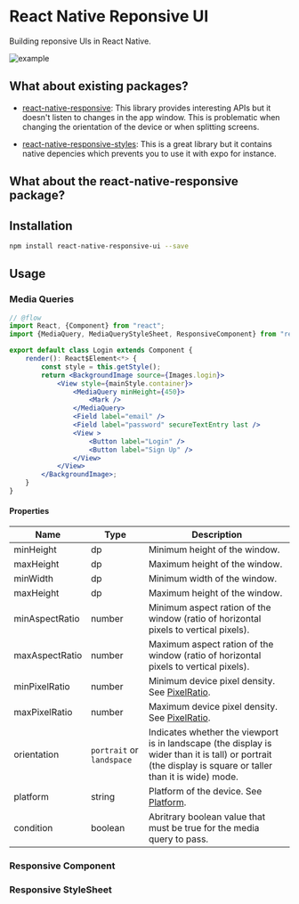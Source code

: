 # React Native Reponsive UI

Building reponsive UIs in React Native.

![example](https://firebasestorage.googleapis.com/v0/b/react-native-ui-kits.appspot.com/o/images%2Fexample.gif?alt=media&token=d80f2669-8223-437e-b5ac-4073e39cda98)

## What about existing packages?

* [react-native-responsive](https://github.com/adbayb/react-native-responsive): This library provides interesting APIs but it doesn't listen to changes in the app window.
This is problematic when changing the orientation of the device or when splitting screens.

* [react-native-responsive-styles](https://github.com/FormidableLabs/react-native-responsive-styles): This is a great library but it contains native depencies which prevents you to use it with expo for instance.
  
## What about the react-native-responsive package?

## Installation

```bash
npm install react-native-responsive-ui --save
```

## Usage

### Media Queries

```jsx
// @flow
import React, {Component} from "react";
import {MediaQuery, MediaQueryStyleSheet, ResponsiveComponent} from "react-native-responsive-ui";

export default class Login extends Component {
    render(): React$Element<*> {
        const style = this.getStyle();
        return <BackgroundImage source={Images.login}>
            <View style={mainStyle.container}>
                <MediaQuery minHeight={450}>
                    <Mark />
                </MediaQuery>
                <Field label="email" />
                <Field label="password" secureTextEntry last />
                <View >
                    <Button label="Login" />
                    <Button label="Sign Up" />
                </View>
            </View>
        </BackgroundImage>;
    }
}

```

#### Properties

| Name           | Type   | Description                                                                          |
|----------------|--------|--------------------------------------------------------------------------------------|
| minHeight      | dp     | Minimum height of the window.                                                        |
| maxHeight      | dp     | Maximum height of the window.                                                        |
| minWidth       | dp     | Minimum width of the window.                                                         |
| maxHeight      | dp     | Maximum height of the window.                                                        |
| minAspectRatio | number | Minimum aspect ration of the window (ratio of horizontal pixels to vertical pixels). |
| maxAspectRatio | number | Maximum aspect ration of the window (ratio of horizontal pixels to vertical pixels). |
| minPixelRatio  | number | Minimum device pixel density. See [PixelRatio](https://facebook.github.io/react-native/docs/pixelratio.html). |
| maxPixelRatio  | number | Maximum device pixel density. See [PixelRatio](https://facebook.github.io/react-native/docs/pixelratio.html). |
| orientation    | `portrait` or `landspace` | Indicates whether the viewport is in landscape (the display is wider than it is tall) or portrait (the display is square or taller than it is wide) mode. |
| platform       | string | Platform of the device.  See [Platform](https://facebook.github.io/react-native/docs/platform-specific-code.html#platform-module). |
| condition      | boolean | Abritrary boolean value that must be true for the media query to pass. |


### Responsive Component

### Responsive StyleSheet
